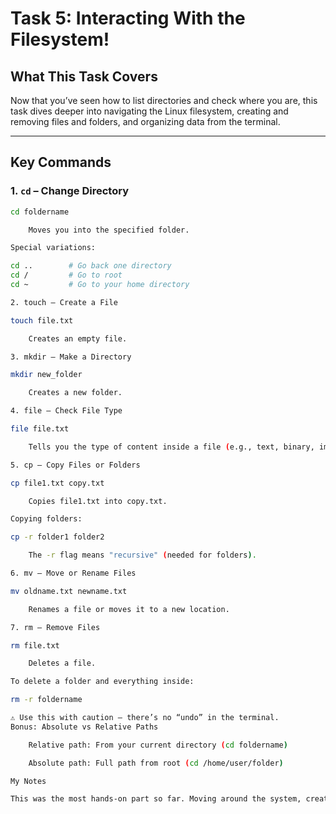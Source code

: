 # Task 5: Interacting With the Filesystem!

## What This Task Covers

Now that you’ve seen how to list directories and check where you are, this task dives deeper into navigating the Linux filesystem, creating and removing files and folders, and organizing data from the terminal.

---

## Key Commands

### 1. `cd` – Change Directory

```bash
cd foldername

    Moves you into the specified folder.

Special variations:

cd ..        # Go back one directory
cd /         # Go to root
cd ~         # Go to your home directory

2. touch – Create a File

touch file.txt

    Creates an empty file.

3. mkdir – Make a Directory

mkdir new_folder

    Creates a new folder.

4. file – Check File Type

file file.txt

    Tells you the type of content inside a file (e.g., text, binary, image, etc.)

5. cp – Copy Files or Folders

cp file1.txt copy.txt

    Copies file1.txt into copy.txt.

Copying folders:

cp -r folder1 folder2

    The -r flag means "recursive" (needed for folders).

6. mv – Move or Rename Files

mv oldname.txt newname.txt

    Renames a file or moves it to a new location.

7. rm – Remove Files

rm file.txt

    Deletes a file.

To delete a folder and everything inside:

rm -r foldername

⚠️ Use this with caution — there’s no “undo” in the terminal.
Bonus: Absolute vs Relative Paths

    Relative path: From your current directory (cd foldername)

    Absolute path: Full path from root (cd /home/user/folder)

My Notes

This was the most hands-on part so far. Moving around the system, creating and deleting files — it finally feels like I’m using Linux for real. These commands are going to be essential later when working with scripts, logs, or CTF challenges.
